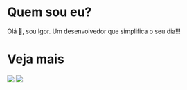 # Quem sou eu?
Olá 👋, sou Igor. Um desenvolvedor que simplifica o seu dia!!!

# Veja mais
  <img align="center" src="https://github-readme-stats.vercel.app/api?username=apenasigordev&locale=pt-br&show_icons=true&theme=tokyonight"/>
  <img align="center" src="https://github-readme-stats.vercel.app/api/top-langs?username=apenasigordev&locale=pt-br&theme=tokyonight"/>
  <!--<img align="center" src="https://github-readme-stats.vercel.app/api/pin?username=apenasigordev&show_icons=true&repo=&theme=tokyonight"/>
-->
